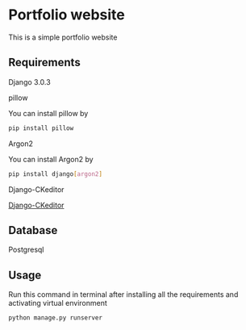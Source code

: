 # Portfolio website
This is a simple portfolio website

## Requirements
Django 3.0.3

pillow

You can install pillow by
```bash
pip install pillow
```

Argon2

You can install Argon2 by

```bash
pip install django[argon2]
```

Django-CKeditor

[Django-CKeditor](https://github.com/django-ckeditor/django-ckeditor/)


## Database
Postgresql

## Usage

Run this command in terminal after installing all the requirements and activating virtual environment

```bash
python manage.py runserver
```
